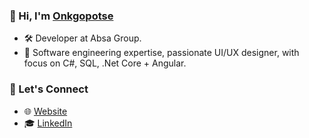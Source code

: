 ### 👋 Hi, I'm [Onkgopotse](https://github.com/OLenake)

- 🛠️ Developer at Absa Group.
- 🔭 Software engineering expertise, passionate UI/UX designer, with focus on C#, SQL, .Net Core + Angular.

### 📡 Let's Connect

- 🌐 [Website](https://onkgopotselenake.me/)
- 🎓 [LinkedIn](https://www.linkedin.com/in/olenake/)

<!--

### 👋 Hi, I'm [Onkgopotse](https://github.com/OLenake)

- 🛠️ Developer at Absa Group.
- 🌱 Self-taught and passionate UI/UX designer.
- 🔭 Software engineering expertise, with focus on C#, SQL, .Net Core + Angular.

## 📡 Let's Connect

- 📧 [Email](mailto:onkgopotse@onkgopotselenake.me)
- 🌐 [Website](https://onkgopotselenake.me/)
- 🎓 [LinkedIn](https://www.linkedin.com/in/olenake/)

**OLenake/OLenake** is a ✨ _special_ ✨ repository because its `README.md` (this file) appears on your GitHub profile.

I'm a software engineer based in Gauteng, South Africa. I enjoy building things for the web and currently specializing in financial services as well as investment management and insurance systems at [Absa Group](https://www.absa.africa/absaafrica/). I'm also a member at [DEV Community](https://dev.to/olenake), @LenakeTech, @VisionDream and @Bmmj. I'm a self-taught UI/UX designer and learning towards being a full-stack engineer.

- [LinkedIn](https://www.linkedin.com/in/olenake/)
- [Twitter](https://twitter.com/O_Lenake)

Here are some ideas to get you started:

- 🔭 I’m currently working on ...
- 🌱 I’m currently learning ...
- 👯 I’m looking to collaborate on ...
- 🤔 I’m looking for help with ...
- 💬 Ask me about ...
- 📫 How to reach me: ...
- 😄 Pronouns: ...
- ⚡ Fun fact: ...
🌐 :globe_with_meridians:
📡 :satellite:
✉️ :email:
📧 :e-mail:
✉️ :envelope:
🔗 :link:
©️ :copyright:

®️ :registered:
™️ :tm:
🚀 :rocket:
📎 :paperclip:
🎓 :mortar_board:
### 🙋 Let's Connect

### 👋 Hello, I'm Onkgopotse - aka [OLenake](https://github.com/OLenake)
## 🛠 Installation & Set Up
1. Install the Gatsby CLI

🛠️ creatin' some stuff

Hi there, I'm Onkgopotse 👋😎
I'd love to hear from you! 😅👌
The repository **OLenake/OLenake** is my ✨ _special_ ✨ profile page on [GitHub](https://github.com/). The page `README.md` (this file) is a summary of my background.
Self-motivated, inspire greatness and responsible.
See my work history on LinkedIn [LinkedIn](https://twitter.com/O_Lenake).
-->
